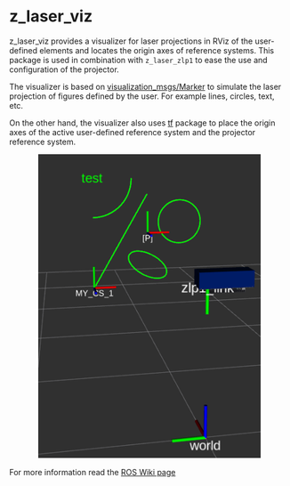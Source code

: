 # z_laser_viz

z_laser_viz provides a visualizer for laser projections in RViz of the user-defined elements and locates the origin axes of reference systems. This package is used in combination with ``z_laser_zlp1`` to ease the use and configuration of the projector.

The visualizer is based on [visualization_msgs/Marker](http://docs.ros.org/en/api/visualization_msgs/html/msg/Marker.html) to simulate the laser projection of figures defined by the user. For example lines, circles, text, etc.

On the other hand, the visualizer also uses [tf](http://wiki.ros.org/tf) package to place the origin axes of the active user-defined reference system and the projector reference system. 

<p align="center">
  <img src="./images/viz.png" width="400"/>
</p>

For more information read the [ROS Wiki page](http://wiki.ros.org/z_laser_viz)